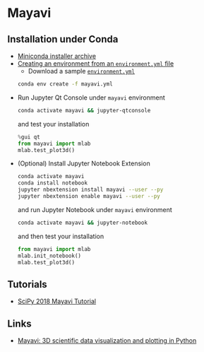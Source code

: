 # Mayavi

## Installation under Conda

  - [Miniconda installer archive](https://repo.continuum.io/miniconda/)
  - [Creating an environment from an `environment.yml` file](https://conda.io/docs/user-guide/tasks/manage-environments.html#creating-an-environment-from-an-environment-yml-file)
    * Download a sample [`environment.yml`](mayavi.yml)
    ```bash
    conda env create -f mayavi.yml
    ```
  - Run Jupyter Qt Console under `mayavi` environment
    ```bash
    conda activate mayavi && jupyter-qtconsole
    ```
    and test your installation
    ```python
    %gui qt
    from mayavi import mlab
    mlab.test_plot3d()
    ```
  - (Optional) Install Jupyter Notebook Extension
    ```bash
    conda activate mayavi
    conda install notebook
    jupyter nbextension install mayavi --user --py
    jupyter nbextension enable mayavi --user --py
    ```
    and run Jupyter Notebook under `mayavi` environment
    ```bash
    conda activate mayavi && jupyter-notebook
    ```
    and then test your installation
    ```python
    from mayavi import mlab
    mlab.init_notebook()
    mlab.test_plot3d()
    ```

## Tutorials

  - [SciPy 2018 Mayavi Tutorial](https://github.com/prabhuramachandran/mayavi-tutorial)

## Links

  - [Mayavi: 3D scientific data visualization and plotting in Python](https://docs.enthought.com/mayavi/mayavi/)
